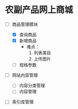 # 农副产品网上商城
- [ ] 商品管理模块
  - [x] 查询商品
  - [x] 新增商品
    * 难点：  
      1. 列表类目  
      2. 上传图片
  - [ ] 规格参数
- [ ] 网站内容管理
  - [ ] 内容分类管理
  - [ ] 内容管理
- [ ] 索引库管理


